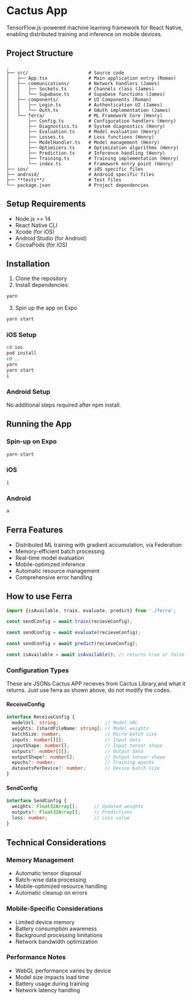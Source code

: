 # Cactus App

TensorFlow.js-powered machine learning framework for React Native, enabling distributed training and inference on mobile devices.

## Project Structure

```
.
├── src/                      # Source code 
│   ├── App.tsx               # Main application entry (Roman)
│   ├── communications/       # Network handlers (James)
│   │   ├── Sockets.ts        # Channels class (James)
│   │   └── Supabase.ts       # Supabase functions (James)
│   ├── components/           # UI Components (Roman)
│   │   ├── Login.ts          # Authentication UI (James)
│   │   └── Outh.ts           # OAuth implementation (James)
│   └── ferra/                # ML Framework Core (Henry)
│       ├── Config.ts         # Configuration handlers (Henry)
│       ├── Diagnostics.ts    # System diagnostics (Henry)
│       ├── Evaluation.ts     # Model evaluation (Henry)
│       ├── Losses.ts         # Loss functions (Henry)
│       ├── ModelHandler.ts   # Model management (Henry)
│       ├── Optimizers.ts     # Optimization algorithms (Henry)
│       ├── Prediction.ts     # Inference handling (Henry)
│       ├── Training.ts       # Training implementation (Henry)
│       └── index.ts          # Framework entry point (Henry)
├── ios/                      # iOS specific files
├── android/                  # Android specific files
├── **tests**/                # Test files
└── package.json              # Project dependencies
```

## Setup Requirements

- Node.js >= 14
- React Native CLI
- Xcode (for iOS)
- Android Studio (for Android)
- CocoaPods (for iOS)

## Installation

1. Clone the repository
2. Install dependencies:
```bash
yarn
```
3. Spin up the app on Expo
```bash
yarn start
```

### iOS Setup
```bash
cd ios
pod install
cd ..
yarn 
yarn start 
i
```

### Android Setup
No additional steps required after npm install.

## Running the App

### Spin-up on Expo
```bash
yarn start 
```

### iOS
```bash
i
```

### Android
```bash
a
```

## Ferra Features

- Distributed ML training with gradient accumulation, via Federation
- Memory-efficient batch processing
- Real-time model evaluation
- Mobile-optimized inference
- Automatic resource management
- Comprehensive error handling

## How to use Ferra
```typescript
import {isAvailable, train, evaluate, predict} from './ferra';

const sendConfig = await train(recieveConfig);

const sendConfig = await evaluate(recieveConfig);

const sendConfig = await predict(recieveConfig); 

const isAvailable = await isAvailable(); // returns true or false
```

### Configuration Types
These are JSONs Cactus APP recieves from Cactus Library,and what it returns.
Just use ferra as shown above, do not modify the codes.

#### ReceiveConfig
```typescript
interface ReceiveConfig {
  modelUrl: string;                 // Model URL
  weights: [shardFileName: string]; // Model weights
  batchSize: number;                // Micro-batch size
  inputs: number[][];               // Input data
  inputShape: number[];             // Input tensor shape
  outputs?: number[][];             // Output data
  outputShape?: number[];           // Output tensor shape
  epochs?: number;                  // Training epochs
  datasetsPerDevice?: number;       // Device batch size
}
```

#### SendConfig
```typescript
interface SendConfig {
  weights: Float32Array[];      // Updated weights
  outputs?: Float32Array[];     // Predictions
  loss: number;                 // Loss value
}
```

## Technical Considerations

### Memory Management
- Automatic tensor disposal
- Batch-wise data processing
- Mobile-optimized resource handling
- Automatic cleanup on errors

### Mobile-Specific Considerations
- Limited device memory
- Battery consumption awareness
- Background processing limitations
- Network bandwidth optimization

### Performance Notes
- WebGL performance varies by device
- Model size impacts load time
- Battery usage during training
- Network latency handling